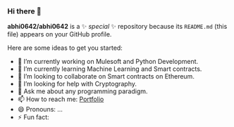 ### Hi there 👋


**abhi0642/abhi0642** is a ✨ _special_ ✨ repository because its `README.md` (this file) appears on your GitHub profile.

Here are some ideas to get you started:

- 🔭 I’m currently working on Mulesoft and Python Development.
- 🌱 I’m currently learning Machine Learning and Smart contracts.
- 👯 I’m looking to collaborate on Smart contracts on Ethereum.
- 🤔 I’m looking for help with Cryptography.
- 💬 Ask me about any programming paradigm.
- 📫 How to reach me: [Portfolio](https://abhi0642.github.io/Portfolio/)
- 😄 Pronouns: ...
- ⚡ Fun fact: 
